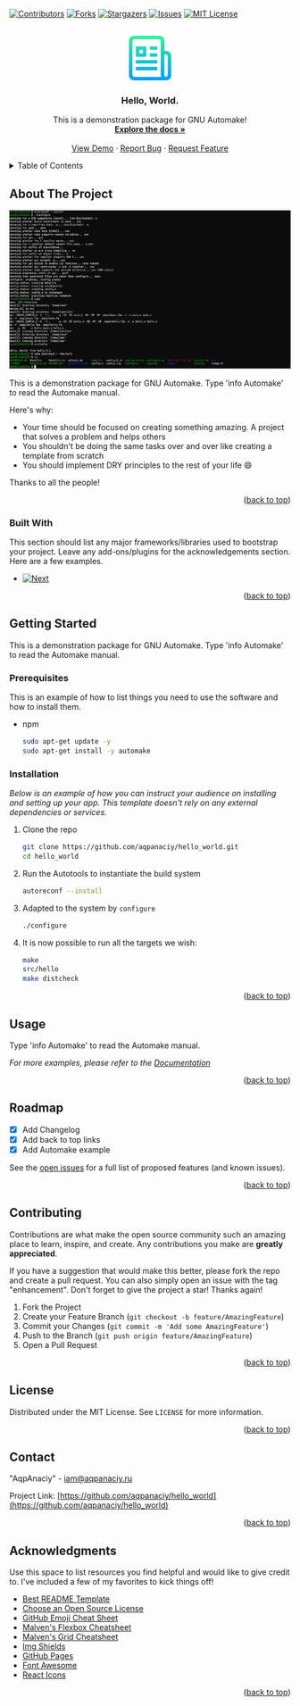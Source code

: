 <!-- Improved compatibility of back to top link: See: https://github.com/othneildrew/Best-README-Template/pull/73 -->
<a name="readme-top"></a>
<!--
*** Thanks for checking out the Best-README-Template. If you have a suggestion
*** that would make this better, please fork the repo and create a pull request
*** or simply open an issue with the tag "enhancement".
*** Don't forget to give the project a star!
*** Thanks again! Now go create something AMAZING! :D
-->



<!-- PROJECT SHIELDS -->
<!--
*** I'm using markdown "reference style" links for readability.
*** Reference links are enclosed in brackets [ ] instead of parentheses ( ).
*** See the bottom of this document for the declaration of the reference variables
*** for contributors-url, forks-url, etc. This is an optional, concise syntax you may use.
*** https://www.markdownguide.org/basic-syntax/#reference-style-links
-->
[![Contributors][contributors-shield]][contributors-url]
[![Forks][forks-shield]][forks-url]
[![Stargazers][stars-shield]][stars-url]
[![Issues][issues-shield]][issues-url]
[![MIT License][license-shield]][license-url]



<!-- PROJECT LOGO -->
<br />
<div align="center">
  <a href="https://github.com/aqpanaciy/hello_world">
    <img src="images/logo.png" alt="Logo" width="80" height="80">
  </a>

  <h3 align="center">Hello, World.</h3>

  <p align="center">
    This is a demonstration package for GNU Automake!
    <br />
    <a href="https://github.com/aqpanaciy/hello_world"><strong>Explore the docs »</strong></a>
    <br />
    <br />
    <a href="https://github.com/aqpanaciy/hello_world">View Demo</a>
    ·
    <a href="https://github.com/aqpanaciy/hello_world/issues">Report Bug</a>
    ·
    <a href="https://github.com/aqpanaciy/hello_world/issues">Request Feature</a>
  </p>
</div>



<!-- TABLE OF CONTENTS -->
<details>
  <summary>Table of Contents</summary>
  <ol>
    <li>
      <a href="#about-the-project">About The Project</a>
      <ul>
        <li><a href="#built-with">Built With</a></li>
      </ul>
    </li>
    <li>
      <a href="#getting-started">Getting Started</a>
      <ul>
        <li><a href="#prerequisites">Prerequisites</a></li>
        <li><a href="#installation">Installation</a></li>
      </ul>
    </li>
    <li><a href="#usage">Usage</a></li>
    <li><a href="#roadmap">Roadmap</a></li>
    <li><a href="#contributing">Contributing</a></li>
    <li><a href="#license">License</a></li>
    <li><a href="#contact">Contact</a></li>
    <li><a href="#acknowledgments">Acknowledgments</a></li>
  </ol>
</details>



<!-- ABOUT THE PROJECT -->
## About The Project

[![Product Name Screen Shot][product-screenshot]](https://github.com/aqpanaciy/hello_world)

This is a demonstration package for GNU Automake. Type 'info Automake' to read the Automake manual.

Here's why:
* Your time should be focused on creating something amazing. A project that solves a problem and helps others
* You shouldn't be doing the same tasks over and over like creating a template from scratch
* You should implement DRY principles to the rest of your life :smile:

Thanks to all the people!

<p align="right">(<a href="#readme-top">back to top</a>)</p>



### Built With

This section should list any major frameworks/libraries used to bootstrap your project. Leave any add-ons/plugins for the acknowledgements section. Here are a few examples.

* [![Next][Automake.img]][Automake-url]

<p align="right">(<a href="#readme-top">back to top</a>)</p>



<!-- GETTING STARTED -->
## Getting Started

This is a demonstration package for GNU Automake. Type 'info Automake' to read the Automake manual.

### Prerequisites

This is an example of how to list things you need to use the software and how to install them.
* npm
  ```sh
  sudo apt-get update -y
  sudo apt-get install -y automake
  ```

### Installation

_Below is an example of how you can instruct your audience on installing and setting up your app. This template doesn't rely on any external dependencies or services._

1. Clone the repo
   ```sh
   git clone https://github.com/aqpanaciy/hello_world.git
   cd hello_world
   ```
2. Run the Autotools to instantiate the build system
   ```sh
   autoreconf --install
   ```
3. Adapted to the system by `configure`
   ```sh
   ./configure
   ```
4. It is now possible to run all the targets we wish:
   ```sh
   make
   src/hello
   make distcheck
   ```

<p align="right">(<a href="#readme-top">back to top</a>)</p>



<!-- USAGE EXAMPLES -->
## Usage

Type 'info Automake' to read the Automake manual.

_For more examples, please refer to the [Documentation](https://www.gnu.org/software/automake/manual/html_node/index.html)_

<p align="right">(<a href="#readme-top">back to top</a>)</p>



<!-- ROADMAP -->
## Roadmap

- [x] Add Changelog
- [x] Add back to top links
- [x] Add Automake example

See the [open issues](https://github.com/aqpanaciy/hello_world/issues) for a full list of proposed features (and known issues).

<p align="right">(<a href="#readme-top">back to top</a>)</p>



<!-- CONTRIBUTING -->
## Contributing

Contributions are what make the open source community such an amazing place to learn, inspire, and create. Any contributions you make are **greatly appreciated**.

If you have a suggestion that would make this better, please fork the repo and create a pull request. You can also simply open an issue with the tag "enhancement".
Don't forget to give the project a star! Thanks again!

1. Fork the Project
2. Create your Feature Branch (`git checkout -b feature/AmazingFeature`)
3. Commit your Changes (`git commit -m 'Add some AmazingFeature'`)
4. Push to the Branch (`git push origin feature/AmazingFeature`)
5. Open a Pull Request

<p align="right">(<a href="#readme-top">back to top</a>)</p>



<!-- LICENSE -->
## License

Distributed under the MIT License. See `LICENSE` for more information.

<p align="right">(<a href="#readme-top">back to top</a>)</p>



<!-- CONTACT -->
## Contact

"AqpAnaciy" - iam@aqpanaciy.ru

Project Link: [https://github.com/aqpanaciy/hello_world](https://github.com/aqpanaciy/hello_world)

<p align="right">(<a href="#readme-top">back to top</a>)</p>



<!-- ACKNOWLEDGMENTS -->
## Acknowledgments

Use this space to list resources you find helpful and would like to give credit to. I've included a few of my favorites to kick things off!

* [Best README Template](https://github.com/othneildrew/Best-README-Template)
* [Choose an Open Source License](https://choosealicense.com)
* [GitHub Emoji Cheat Sheet](https://www.webpagefx.com/tools/emoji-cheat-sheet)
* [Malven's Flexbox Cheatsheet](https://flexbox.malven.co/)
* [Malven's Grid Cheatsheet](https://grid.malven.co/)
* [Img Shields](https://shields.io)
* [GitHub Pages](https://pages.github.com)
* [Font Awesome](https://fontawesome.com)
* [React Icons](https://react-icons.github.io/react-icons/search)

<p align="right">(<a href="#readme-top">back to top</a>)</p>



<!-- MARKDOWN LINKS & IMAGES -->
<!-- https://www.markdownguide.org/basic-syntax/#reference-style-links -->
[contributors-shield]: https://img.shields.io/github/contributors/aqpanaciy/hello_world.svg?style=for-the-badge
[contributors-url]: https://github.com/aqpanaciy/hello_world/graphs/contributors
[forks-shield]: https://img.shields.io/github/forks/aqpanaciy/hello_world.svg?style=for-the-badge
[forks-url]: https://github.com/othneildrew/Best-README-Template/network/members
[stars-shield]: https://img.shields.io/github/stars/aqpanaciy/hello_world.svg?style=for-the-badge
[stars-url]: https://github.com/aqpanaciy/hello_world/stargazers
[issues-shield]: https://img.shields.io/github/issues/aqpanaciy/hello_world.svg?style=for-the-badge
[issues-url]: https://github.com/aqpanaciy/hello_world/issues
[license-shield]: https://img.shields.io/github/license/aqpanaciy/hello_world.svg?style=for-the-badge
[license-url]: https://github.com/aqpanaciy/hello_world/blob/master/LICENSE
[product-screenshot]: images/screenshot.png
[Automake.img]: https://img.shields.io/badge/Automake-https%3A%2F%2Fwww.gnu.org%2Fsoftware%2Fautomake%2F-lightgrey
[Automake-url]: https://www.gnu.org/software/automake/

